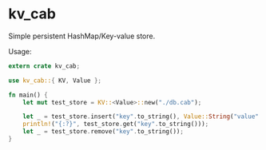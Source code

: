 kv_cab
========

Simple persistent HashMap/Key-value store.

Usage:
```rust
extern crate kv_cab;

use kv_cab::{ KV, Value };

fn main() {
    let mut test_store = KV::<Value>::new("./db.cab");

    let _ = test_store.insert("key".to_string(), Value::String("value".to_string()));
    println!("{:?}", test_store.get("key".to_string()));
    let _ = test_store.remove("key".to_string());
}
```
